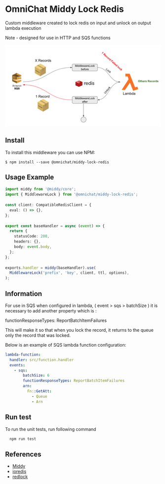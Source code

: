 # OmniChat Middy Lock Redis

Custom middleware created to lock redis on input and unlock on output lambda execution

Note - designed for use in HTTP and SQS functions

![Fluxo](https://raw.githubusercontent.com/OmniChat/middy-lock-redis/readme/image/fluxo2.png)

## Install

To install this middleware you can use NPM:

```ssh
$ npm install --save @omnichat/middy-lock-redis
```

## Usage Example

```typescript
import middy from '@middy/core';
import { MiddlewareLock } from '@omnichat/middy-lock-redis';

const client: CompatibleRedisClient = {
  eval: () => {},
};

export const baseHandler = async (event) => {
  return {
    statusCode: 200,
    headers: {},
    body: event.body,
  };
};

exports.handler = middy(baseHandler).use(
  MiddlewareLock('prefix', 'key', client, ttl, options),
);
```

## Information

For use in SQS when configured in lambda, ( event > sqs > batchSize ) it is necessary to add another property which is :

functionResponseTypes: ReportBatchItemFailures

This will make it so that when you lock the record, it returns to the queue only the record that was locked.

Below is an example of SQS lambda function configuration:

```yaml
lambda-function:
  handler: src/function.handler
  events:
    - sqs:
        batchSize: 6
        functionResponseTypes: ReportBatchItemFailures
        arn:
          Fn::GetAtt:
            - Queue
            - Arn
```

## Run test

To run the unit tests, run following command

```bash
  npm run test
```

## References

- [Middy](https://github.com/middyjs/middy)
- [ioredis](https://github.com/luin/ioredis)
- [redlock](https://github.com/mike-marcacci/node-redlock)
